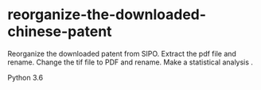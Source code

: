 # reorganize-the-downloaded-chinese-patent

Reorganize the downloaded patent from SIPO. Extract the pdf file and rename. Change the tif file to PDF and rename. Make a  statistical analysis .

Python 3.6
